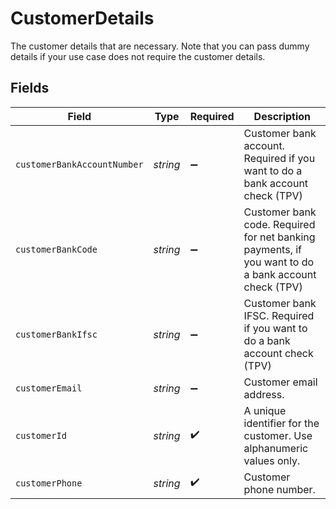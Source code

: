 # CustomerDetails

The customer details that are necessary. Note that you can pass dummy details if your use case does not require the customer details.


## Fields

| Field                                                                                               | Type                                                                                                | Required                                                                                            | Description                                                                                         |
| --------------------------------------------------------------------------------------------------- | --------------------------------------------------------------------------------------------------- | --------------------------------------------------------------------------------------------------- | --------------------------------------------------------------------------------------------------- |
| `customerBankAccountNumber`                                                                         | *string*                                                                                            | :heavy_minus_sign:                                                                                  | Customer bank account. Required if you want to do a bank account check (TPV)                        |
| `customerBankCode`                                                                                  | *string*                                                                                            | :heavy_minus_sign:                                                                                  | Customer bank code. Required for net banking payments, if you want to do a bank account check (TPV) |
| `customerBankIfsc`                                                                                  | *string*                                                                                            | :heavy_minus_sign:                                                                                  | Customer bank IFSC. Required if you want to do a bank account check (TPV)                           |
| `customerEmail`                                                                                     | *string*                                                                                            | :heavy_minus_sign:                                                                                  | Customer email address.                                                                             |
| `customerId`                                                                                        | *string*                                                                                            | :heavy_check_mark:                                                                                  | A unique identifier for the customer. Use alphanumeric values only.                                 |
| `customerPhone`                                                                                     | *string*                                                                                            | :heavy_check_mark:                                                                                  | Customer phone number.                                                                              |